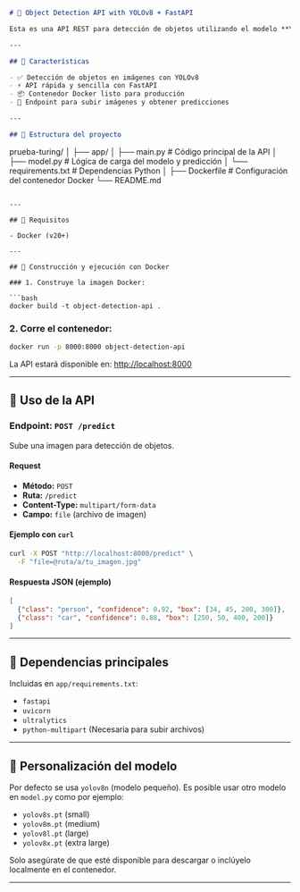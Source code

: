 ```markdown
# 🧠 Object Detection API with YOLOv8 + FastAPI

Esta es una API REST para detección de objetos utilizando el modelo **YOLOv8** de Ultralytics, construida con **FastAPI** y empaquetada en un contenedor **Docker**.

---

## 🚀 Características

- ✅ Detección de objetos en imágenes con YOLOv8
- ⚡ API rápida y sencilla con FastAPI
- 📦 Contenedor Docker listo para producción
- 🧪 Endpoint para subir imágenes y obtener predicciones

---

## 📁 Estructura del proyecto

```

prueba-turing/
│
├── app/
│   ├── main.py              # Código principal de la API
│   ├── model.py             # Lógica de carga del modelo y predicción
│   └── requirements.txt     # Dependencias Python
│
├── Dockerfile               # Configuración del contenedor Docker
└── README.md                
```

---

## 🧱 Requisitos

- Docker (v20+)

---

## 🐳 Construcción y ejecución con Docker

### 1. Construye la imagen Docker:

```bash
docker build -t object-detection-api .
````

### 2. Corre el contenedor:

```bash
docker run -p 8000:8000 object-detection-api
```

La API estará disponible en: [http://localhost:8000](http://localhost:8000)

---

## 🧪 Uso de la API

### Endpoint: `POST /predict`

Sube una imagen para detección de objetos.

#### Request

* **Método:** `POST`
* **Ruta:** `/predict`
* **Content-Type:** `multipart/form-data`
* **Campo:** `file` (archivo de imagen)

#### Ejemplo con `curl`

```bash
curl -X POST "http://localhost:8000/predict" \
  -F "file=@ruta/a/tu_imagen.jpg"
```

#### Respuesta JSON (ejemplo)

```json
[
  {"class": "person", "confidence": 0.92, "box": [34, 45, 200, 300]},
  {"class": "car", "confidence": 0.88, "box": [250, 50, 400, 200]}
]
```

---

## 🧩 Dependencias principales

Incluidas en `app/requirements.txt`:

* `fastapi`
* `uvicorn`
* `ultralytics`
* `python-multipart` (Necesaria para subir archivos)

---

## 🔧 Personalización del modelo

Por defecto se usa `yolov8n` (modelo pequeño). Es posible usar otro modelo en `model.py` como por ejemplo:

* `yolov8s.pt` (small)
* `yolov8m.pt` (medium)
* `yolov8l.pt` (large)
* `yolov8x.pt` (extra large)

Solo asegúrate de que esté disponible para descargar o inclúyelo localmente en el contenedor.

---

